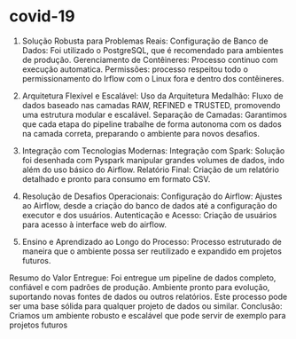 # covid-19

1. Solução Robusta para Problemas Reais:
Configuração de Banco de Dados: Foi utilizado o PostgreSQL, que é recomendado para ambientes de produção.
Gerenciamento de Contêineres: Processo continuo com execução automatica.
Permissões: processo respeitou todo o permissionamento do Irflow com o Linux fora e dentro dos contêineres.

3. Arquitetura Flexível e Escalável:
Uso da Arquitetura Medalhão: Fluxo de dados baseado nas camadas RAW, REFINED e TRUSTED, promovendo uma estrutura modular e escalável.
Separação de Camadas: Garantimos que cada etapa do pipeline trabalhe de forma autonoma com os dados na camada correta, preparando o ambiente para novos desafios.

4. Integração com Tecnologias Modernas:
Integração com Spark: Solução foi desenhada com Pyspark manipular grandes volumes de dados, indo além do uso básico do Airflow.
Relatório Final: Criação de um relatório detalhado e pronto para consumo em formato CSV.

5. Resolução de Desafios Operacionais:
Configuração do Airflow: Ajustes ao Airflow, desde a criação do banco de dados até a configuração do executor e dos usuários.
Autenticação e Acesso: Criação de usuários para acesso à interface web do airflow.

6. Ensino e Aprendizado ao Longo do Processo:
Processo estruturado de maneira que o ambiente possa ser reutilizado e expandido em projetos futuros.

Resumo do Valor Entregue:
Foi entregue um pipeline de dados completo, confiável e com padrões de produção.
Ambiente pronto para evolução, suportando novas fontes de dados ou outros relatórios.
Este processo pode ser uma base sólida para qualquer projeto de dados ou similar.
Conclusão: Criamos um ambiente robusto e escalável que pode servir de exemplo para projetos futuros
